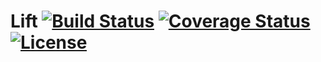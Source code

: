 # Lift  [![Build Status](https://travis-ci.org/tbastos/lift.svg?branch=master)](https://travis-ci.org/tbastos/lift) [![Coverage Status](https://coveralls.io/repos/tbastos/lift/badge.svg?branch=master)](https://coveralls.io/r/tbastos/lift?branch=master) [![License](http://img.shields.io/badge/License-MIT-brightgreen.svg)](LICENSE)
